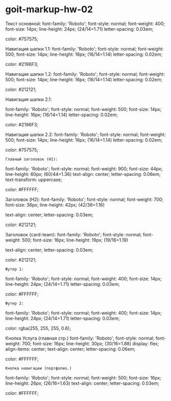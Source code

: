 # goit-markup-hw-02

Текст основной:
font-family: 'Roboto';
font-style: normal;
font-weight: 400;
font-size: 14px;
line-height: 24px; (24/14=1.71)
letter-spacing: 0.03em;

color: #757575;

	
Навигация шапки 1.1:
font-family: 'Roboto';
font-style: normal;
font-weight: 500;
font-size: 14px;
line-height: 16px; (16/14=1.14)
letter-spacing: 0.02em;

color: #2196F3;


Навигация шапки 1.2:
font-family: 'Roboto';
font-style: normal;
font-weight: 500;
font-size: 14px;
line-height: 16px; (16/14=1.14)
letter-spacing: 0.02em;

color: #212121;

Навигация шапки 2.1:

font-family: 'Roboto';
font-style: normal;
font-weight: 500;
font-size: 14px;
line-height: 16px; (16/14=1.14)
letter-spacing: 0.02em;

color: #2196F3;

Навигация шапки 2.2:
font-family: 'Roboto';
font-style: normal;
font-weight: 500;
font-size: 14px;
line-height: 16px; (16/14=1.14)
letter-spacing: 0.02em;

color: #757575;


	Главный заголовок (H1):

font-family: 'Roboto';
font-style: normal;
font-weight: 900;
font-size: 44px;
line-height: 60px; (60/44=1.36)
text-align: center;
letter-spacing: 0.06em;
text-transform: uppercase;

color: #FFFFFF;





Заголовок (H2):
font-family: 'Roboto';
font-style: normal;
font-weight: 700;
font-size: 36px;
line-height: 42px; (42/36=1.16)

text-align: center;
letter-spacing: 0.03em;

color: #212121;

Заголовок (card-team):
font-family: 'Roboto';
font-style: normal;
font-weight: 500;
font-size: 16px;
line-height: 19px; (19/16=1.19)

text-align: center;
letter-spacing: 0.03em;

color: #212121;


	Футер 1:
font-family: 'Roboto';
font-style: normal;
font-weight: 400;
font-size: 14px;
line-height: 24px; (24/14=1.71)
letter-spacing: 0.03em;

color: #FFFFFF;

	Футер 2:
font-family: 'Roboto';
font-style: normal;
font-weight: 400;
font-size: 14px;
line-height: 24px; (24/14=1.71)
letter-spacing: 0.03em;

color: rgba(255, 255, 255, 0.6);


Кнопка Услуга (главная стр.)
font-family: 'Roboto';
font-style: normal;
font-weight: 700;
font-size: 16px;
line-height: 30px; (30/16=1.88)
display: flex;
align-items: center;
text-align: center;
letter-spacing: 0.06em;

color: #FFFFFF;

	Кнопка навигации (портфолио.)
font-family: 'Roboto';
font-style: normal;
font-weight: 500;
font-size: 16px;
line-height: 26px; (26/16=1.63)
text-align: center;
letter-spacing: 0.03em;

color: #FFFFFF;
